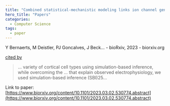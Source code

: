 ```yaml
---
title: "Combined statistical-mechanistic modeling links ion channel genes to physiology of cortical neuron types"
hero_title: "Papers"
categories:
  - Computer Science
tags:
  - paper
---
```

Y Bernaerts, M Deistler, PJ Goncalves, J Beck… - bioRxiv, 2023 - biorxiv.org

[cited by](https://scholar.google.com/scholar?cites=6128980025825657340&as_sdt=2005&sciodt=0,5&hl=en&num=20)

>… variety of cortical cell types using simulation-based inference, while overcoming the … that explain observed electrophysiology, we used simulation-based inference (SBI)25…

Link to paper: [https://www.biorxiv.org/content/10.1101/2023.03.02.530774.abstract](https://www.biorxiv.org/content/10.1101/2023.03.02.530774.abstract)
